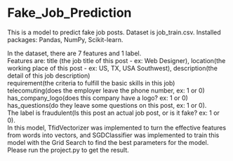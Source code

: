 # Fake_Job_Prediction
This is a model to predict fake job posts. Dataset is job_train.csv.
Installed packages: Pandas, NumPy, Scikit-learn.  

In the dataset, there are 7 features and 1 label.  
Features are:
title (the job title of this post - ex: Web Designer), location(the working place of this post - ex: US, TX, USA Southwest), description(the detail of this job description)  
requirement(the criteria to fulfill the basic skills in this job)  
telecomuting(does the employer leave the phone number, ex: 1 or 0)  
has_company_logo(does this company have a logo? ex: 1 or 0)  
has_questions(do they leave some questions on this post, ex: 1 or 0).  
The label is fraudulent(Is this post an actual job post, or is it fake? ex: 1 or 0).  
In this model, TfidVectorizer was implemented to turn the effective features from words into vectors, and SGDClassifier was implemented to train this model with the Grid Search to find the best parameters for the model.  
Please run the project.py to get the result.
